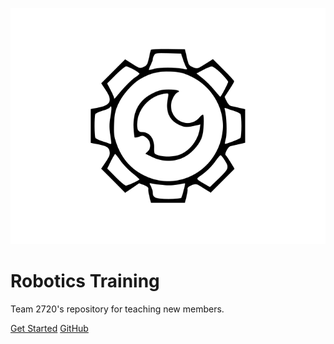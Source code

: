 ![logo](media/2720.svg)

# Robotics Training

Team 2720's repository for teaching new members.

[Get Started](#main)
[GitHub](https://github.com/2729StormRobotics)
